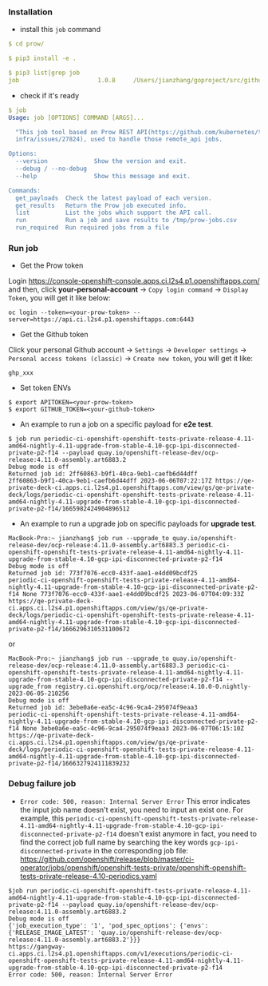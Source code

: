 ### Installation

- install this `job` command
```yaml
$ cd prow/

$ pip3 install -e .

$ pip3 list|grep job
job                      1.0.8     /Users/jianzhang/goproject/src/github.com/openshift/release-tests/prow
```
- check if it's ready
```yaml
$ job
Usage: job [OPTIONS] COMMAND [ARGS]...

  "This job tool based on Prow REST API(https://github.com/kubernetes/test-
  infra/issues/27824), used to handle those remote_api jobs.

Options:
  --version             Show the version and exit.
  --debug / --no-debug
  --help                Show this message and exit.

Commands:
  get_payloads  Check the latest payload of each version.
  get_results   Return the Prow job executed info.
  list          List the jobs which support the API call.
  run           Run a job and save results to /tmp/prow-jobs.csv
  run_required  Run required jobs from a file
```

### Run job

- Get the Prow token

Login https://console-openshift-console.apps.ci.l2s4.p1.openshiftapps.com/ and then, click **your-personal-account** -> `Copy login command` -> `Display Token`, you will get it like below:
```console
oc login --token=<your-prow-token> --server=https://api.ci.l2s4.p1.openshiftapps.com:6443
```

- Get the Github token

Click your personal Github account -> `Settings` -> `Developer settings` -> `Personal access tokens (classic)` -> `Create new token`, you will get it like:
```console
ghp_xxx
```

- Set token ENVs
```console
$ export APITOKEN=<your-prow-token>
$ export GITHUB_TOKEN=<your-github-token>
``` 

- An example to run a job on a specific payload for **e2e test**.
```console
$ job run periodic-ci-openshift-openshift-tests-private-release-4.11-amd64-nightly-4.11-upgrade-from-stable-4.10-gcp-ipi-disconnected-private-p2-f14 --payload quay.io/openshift-release-dev/ocp-release:4.11.0-assembly.art6883.2
Debug mode is off
Returned job id: 2ff60863-b9f1-40ca-9eb1-caefb6d44dff
2ff60863-b9f1-40ca-9eb1-caefb6d44dff 2023-06-06T07:22:17Z https://qe-private-deck-ci.apps.ci.l2s4.p1.openshiftapps.com/view/gs/qe-private-deck/logs/periodic-ci-openshift-openshift-tests-private-release-4.11-amd64-nightly-4.11-upgrade-from-stable-4.10-gcp-ipi-disconnected-private-p2-f14/1665982424904896512 
```

- An example to run a upgrade job on specific payloads for **upgrade test**.
```console
MacBook-Pro:~ jianzhang$ job run --upgrade_to quay.io/openshift-release-dev/ocp-release:4.11.0-assembly.art6883.3 periodic-ci-openshift-openshift-tests-private-release-4.11-amd64-nightly-4.11-upgrade-from-stable-4.10-gcp-ipi-disconnected-private-p2-f14 
Debug mode is off
Returned job id: 773f7076-ecc0-433f-aae1-e4dd09bcdf25
periodic-ci-openshift-openshift-tests-private-release-4.11-amd64-nightly-4.11-upgrade-from-stable-4.10-gcp-ipi-disconnected-private-p2-f14 None 773f7076-ecc0-433f-aae1-e4dd09bcdf25 2023-06-07T04:09:33Z https://qe-private-deck-ci.apps.ci.l2s4.p1.openshiftapps.com/view/gs/qe-private-deck/logs/periodic-ci-openshift-openshift-tests-private-release-4.11-amd64-nightly-4.11-upgrade-from-stable-4.10-gcp-ipi-disconnected-private-p2-f14/1666296310531100672
``` 
or
```console
MacBook-Pro:~ jianzhang$ job run --upgrade_to quay.io/openshift-release-dev/ocp-release:4.11.0-assembly.art6883.3 periodic-ci-openshift-openshift-tests-private-release-4.11-amd64-nightly-4.11-upgrade-from-stable-4.10-gcp-ipi-disconnected-private-p2-f14 --upgrade_from registry.ci.openshift.org/ocp/release:4.10.0-0.nightly-2023-06-05-210256
Debug mode is off
Returned job id: 3ebe0a6e-ea5c-4c96-9ca4-295074f9eaa3
periodic-ci-openshift-openshift-tests-private-release-4.11-amd64-nightly-4.11-upgrade-from-stable-4.10-gcp-ipi-disconnected-private-p2-f14 None 3ebe0a6e-ea5c-4c96-9ca4-295074f9eaa3 2023-06-07T06:15:10Z https://qe-private-deck-ci.apps.ci.l2s4.p1.openshiftapps.com/view/gs/qe-private-deck/logs/periodic-ci-openshift-openshift-tests-private-release-4.11-amd64-nightly-4.11-upgrade-from-stable-4.10-gcp-ipi-disconnected-private-p2-f14/1666327924111839232
```

### Debug failure job
- `Error code: 500, reason: Internal Server Error`
This error indicates the input job name doesn't exist, you need to input an exist one. 
For example, this `periodic-ci-openshift-openshift-tests-private-release-4.11-amd64-nightly-4.11-upgrade-from-stable-4.10-gcp-ipi-disconnected-private-p2-f14` doesn't exist anymore in fact, you need to find the correct job full name by searching the key words `gcp-ipi-disconnected-private` in the corresponding job file: https://github.com/openshift/release/blob/master/ci-operator/jobs/openshift/openshift-tests-private/openshift-openshift-tests-private-release-4.10-periodics.yaml 

```console
$job run periodic-ci-openshift-openshift-tests-private-release-4.11-amd64-nightly-4.11-upgrade-from-stable-4.10-gcp-ipi-disconnected-private-p2-f14 --payload quay.io/openshift-release-dev/ocp-release:4.11.0-assembly.art6883.2
Debug mode is off
{'job_execution_type': '1', 'pod_spec_options': {'envs': {'RELEASE_IMAGE_LATEST': 'quay.io/openshift-release-dev/ocp-release:4.11.0-assembly.art6883.2'}}}
https://gangway-ci.apps.ci.l2s4.p1.openshiftapps.com/v1/executions/periodic-ci-openshift-openshift-tests-private-release-4.11-amd64-nightly-4.11-upgrade-from-stable-4.10-gcp-ipi-disconnected-private-p2-f14
Error code: 500, reason: Internal Server Error
```

